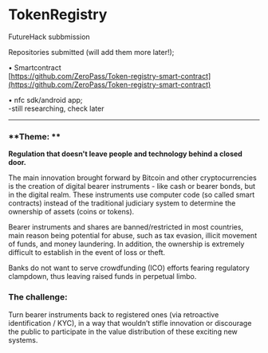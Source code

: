# TokenRegistry

FutureHack subbmission

Repositories submitted \(will add them more later!\);

• Smartcontract  
[https://github.com/ZeroPass/Token-registry-smart-contract](https://github.com/ZeroPass/Token-registry-smart-contract)

• nfc sdk/android app;  
-still researching, check later

---









### **Theme: **

**Regulation that doesn't leave people and technology behind a closed door.**  


The main innovation brought forward by Bitcoin and other cryptocurrencies is the creation of digital bearer instruments - like cash or bearer bonds, but in the digital realm. These instruments use computer code \(so called smart contracts\) instead of the traditional judiciary system to determine the ownership of assets \(coins or tokens\).

  
Bearer instruments and shares are banned/restricted in most countries, main reason being potential for abuse, such as tax evasion, illicit movement of funds, and money laundering. In addition, the ownership is extremely difficult to establish in the event of loss or theft.  
  
Banks do not want to serve crowdfunding \(ICO\) efforts fearing regulatory clampdown, thus leaving raised funds in perpetual limbo.  


### **The challenge:**

Turn bearer instruments back to registered ones \(via retroactive identification / KYC\), in a way that wouldn’t stifle innovation or discourage the public to participate in the value distribution of these exciting new systems.

  


